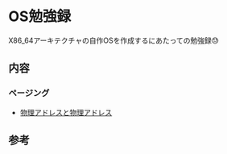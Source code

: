 # OS勉強録

X86_64アーキテクチャの自作OSを作成するにあたっての勉強録😓

## 内容

### ページング
- [物理アドレスと物理アドレス](./paging/address.md)

## 参考
